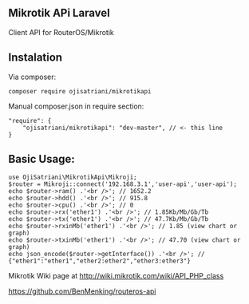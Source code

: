 ## Mikrotik APi Laravel
Client API for RouterOS/Mikrotik

Instalation
----

Via composer:
```
composer require ojisatriani/mikrotikapi
```

Manual composer.json in require section:
```
"require": {
    "ojisatriani/mikrotikapi": "dev-master", // <- this line
}
```

Basic Usage:
----

```$php
use OjiSatriani\MikrotikApi\Mikroji;
$router = Mikroji::connect('192.168.3.1','user-api','user-api');
echo $router->ram() .'<br />'; // 1652.2
echo $router->hdd() .'<br />'; // 915.8
echo $router->cpu() .'<br />'; // 0
echo $router->rx('ether1') .'<br />'; // 1.85Kb/Mb/Gb/Tb
echo $router->tx('ether1') .'<br />'; // 47.7Kb/Mb/Gb/Tb
echo $router->rxinMb('ether1') .'<br />'; // 1.85 (view chart or graph) 
echo $router->txinMb('ether1') .'<br />'; // 47.70 (view chart or graph)
echo json_encode($router->getInterface()) .'<br />'; //  {"ether1":"ether1","ether2:ether2","ether3:ether3"}
```

Mikrotik Wiki page at http://wiki.mikrotik.com/wiki/API_PHP_class

https://github.com/BenMenking/routeros-api

